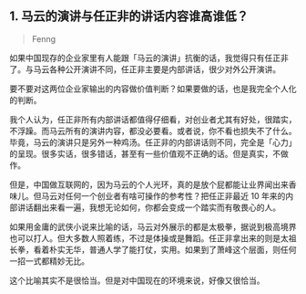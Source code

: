 ## 1. 马云的演讲与任正非的讲话内容谁高谁低？
> Fenng

如果中国现存的企业家里有人能跟「马云的演讲」抗衡的话，我觉得只有任正非了。与马云各种公开演讲不同，任正非主要是内部讲话，很少对外公开演讲。

要不要对这两位企业家输出的内容做价值判断？如果要做的话，也是我完全个人化的判断。

我个人认为，任正非所有内部讲话都值得仔细看，对创业者尤其有好处，很踏实，不浮躁。而马云所有的演讲内容，都没必要看。或者说，你不看也损失不了什么。毕竟，马云的演讲只是另外一种鸡汤。任正非的内部讲话则不同，完全是「心力」的呈现。很多实话，很多错话，甚至有一些价值观不正确的话。但是真实，不做作。

但是，中国做互联网的，因为马云的个人光环，真的是放个屁都能让业界闻出来香味儿。但马云对任何一个创业者有啥可操作的参考性？把任正非最近 10 年来的内部讲话翻出来看一遍，我想无论如何，你都会变成一个踏实而有敬畏心的人。

如果用金庸的武侠小说来比喻的话，马云对外展示的都是太极拳，据说到极高境界也可以打人。但大多数人照着练，不过是体操或是舞蹈。任正非拿出来的则是太祖长拳，看着朴实无华，普通人学了能打仗，实用。如果到了萧峰这个层面，则任何一招一式都精妙无比。

这个比喻其实不是很恰当。但是对中国现在的环境来说，好像又很恰当。




